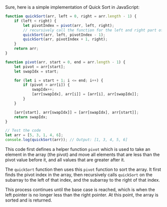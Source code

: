 Sure, here is a simple implementation of Quick Sort in JavaScript:

```javascript
function quickSort(arr, left = 0, right = arr.length - 1) {
    if (left < right) {
        let pivotIndex = pivot(arr, left, right);
        // recursively call the function for the left and right part of the array
        quickSort(arr, left, pivotIndex - 1);
        quickSort(arr, pivotIndex + 1, right);
    }
    return arr;
}

function pivot(arr, start = 0, end = arr.length - 1) {
    let pivot = arr[start];
    let swapIdx = start;

    for (let i = start + 1; i <= end; i++) {
        if (pivot > arr[i]) {
            swapIdx++;
            [arr[swapIdx], arr[i]] = [arr[i], arr[swapIdx]];
        }
    }

    [arr[start], arr[swapIdx]] = [arr[swapIdx], arr[start]];
    return swapIdx;
}

// Test the code
let arr = [5, 3, 1, 4, 6];
console.log(quickSort(arr)); // Output: [1, 3, 4, 5, 6]
```

This code first defines a helper function `pivot` which is used to take an element in the array (the pivot) and move all elements that are less than the pivot value before it, and all values that are greater after it. 

The `quickSort` function then uses this `pivot` function to sort the array. It first finds the pivot index in the array, then recursively calls `quickSort` on the subarray to the left of that index, and the subarray to the right of that index. 

This process continues until the base case is reached, which is when the left pointer is no longer less than the right pointer. At this point, the array is sorted and is returned.